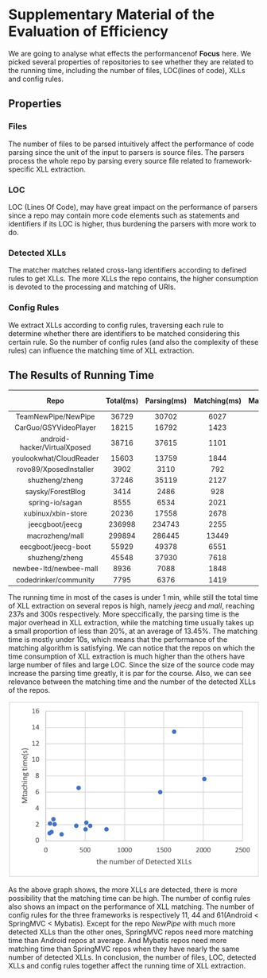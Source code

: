 # Supplementary Material of the Evaluation of Efficiency
We are going to analyse what effects the performancenof **Focus** here.
We picked several properties of repositories to see whether they are related to the running time, including the number of files, LOC(lines of code), XLLs and config rules.
## Properties
### Files
The number of files to be parsed intuitively affect the performance of code parsing since the unit of the input to parsers is source files. The parsers process the whole repo by parsing every source file related to framework-specific XLL extraction.

### LOC
LOC (Lines Of Code), may have great impact on the performance of parsers since a repo may contain more code elements such as statements and identifiers if its LOC is higher, thus burdening the parsers with more work to do.
### Detected XLLs
The matcher matches related cross-lang identifiers according to defined rules to get XLLs. The more XLLs the repo contains, the higher consumption is devoted to the processing and matching of URIs.
### Config Rules
We extract XLLs according to config rules, traversing each rule to determine whether there are identifiers to be matched considering this certain rule. So the number of config rules (and also the complexity of these rules) can influence the matching time of XLL extraction.
## The Results of Running Time
| Repo | Total(ms) | Parsing(ms) | Matching(ms) | Matching/Total| Files | LOC | Detected XLLs | Config Rules |
| :--: | :--: | :--: | :--: | :--: | :--: | :--: | :--: | :--: |
| TeamNewPipe/NewPipe | 36729 | 30702 | 6027 | 16.41% | 762 |  114817 | 1454 | 11 |
| CarGuo/GSYVideoPlayer | 18215 | 16792 | 1423 | 7.81% | 378 | 50827 | 769 | 11 |
| android-hacker/VirtualXposed | 38716 | 37615 | 1101 | 2.84% | 611 | 62941 | 70 | 11 |
| youlookwhat/CloudReader   | 15603 | 13759 | 1844 | 11.82% | 378 | 33058 | 565 | 11 |
| rovo89/XposedInstaller | 3902 | 3110 | 792 | 20.3% | 191 | 18585 | 201 | 11 |
| shuzheng/zheng | 37246 | 35119 | 2127 | 5.71% | 533 | 55707 | 52 | 44 |
| saysky/ForestBlog | 3414 | 2486 | 928 | 27.18% | 139 | 13758 | 47 | 44 |
| spring-io/sagan | 8555 | 6534 | 2021 | 23.62% | 281 | 24102 | 112 | 44 |
| xubinux/xbin-store  | 20236 | 17558 | 2678 | 13.23% | 670 | 293086 | 94 | 44 |
| jeecgboot/jeecg | 236998 | 234743 | 2255 | 0.95% | 1034 | 176128 | 514 | 44 |
| macrozheng/mall | 299894 | 286445 | 13449 | 4.48% | 634 | 108176 | 1631 | 61 |
| eecgboot/jeecg-boot | 55929 |  49378 | 6551 | 11.71% | 703 | 66485 | 416 | 61 |
| shuzheng/zheng     | 45548 | 37930 | 7618 | 16.73% | 699 | 70538 | 2016 | 61 |
| newbee-ltd/newbee-mall   | 8936  | 7088 | 1848 | 20.68% | 98  | 9546  | 385 | 61 |
| codedrinker/community | 7795 | 6376 | 1419 | 18.20% | 97 | 15651 | 506 | 61 |

The running time in most of the cases is under 1 min, while still the total time of XLL extraction on several repos is high, namely *jeecg* and *mall*, reaching 237s and 300s respectively.
More speccifically, the parsing time is the major overhead in XLL extraction, while the matching time usually takes up a small proportion of less than 20%, at an average of 13.45%. The matching time is mostly under 10s, which means that the performance of the matching algorithm is satisfying.
We can notice that the repos on which the time consumption of XLL extraction is much higher than the others have large number of files and large LOC. Since the size of the source code may increase the parsing time greatly, it is par for the course.
Also, we can see relevance between the matching time and the number of the detected XLLs of the repos.
<div align=center><img src="img/matchingTime-detectedXLLs.png" width=600px /></div>

As the above graph shows, the more XLLs are detected, there is more possibility that the matching time can be high.
The number of config rules also shows an impact on the performance of XLL matching. The number of config rules for the three frameworks is respectively 11, 44 and 61(Android < SpringMVC < Mybatis). Except for the repo *NewPipe* with much more detected XLLs than the other ones, SpringMVC repos need more matching time than Android repos at average. And Mybatis repos need more matching time than SpringMVC repos when they have nearly the same number of detected XLLs.
In conclusion, the number of files, LOC, detected XLLs and config rules together affect the running time of XLL extraction.